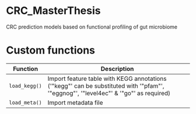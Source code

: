 # CRC_MasterThesis
CRC prediction models based on functional profiling of gut microbiome

# Custom functions

| Function | Description |
| --- | --- |
| `load_kegg()` | Import feature table with KEGG annotations ('"kegg"' can be substituted with '"pfam"', '"eggnog"', '"level4ec"' & '"go"' as required) |
| `load_meta()` | Import metadata file |
